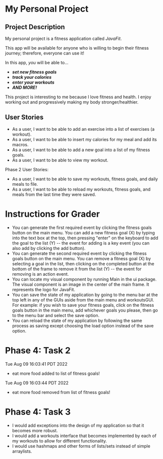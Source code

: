 # My Personal Project

## Project Description 

My personal project is a fitness application called *JavaFit*. 

This app will be available for anyone who is willing to begin their fitness journey; therefore, everyone can use it!

In this app, *you* will be able to...
- ***set new fitness goals***
- ***track your calories***
- ***enter your workouts***
- ***AND MORE!*** 

This project is interesting to me because I love fitness and health. I enjoy working out and progressively making 
my body stronger/healthier.

## User Stories

- As a user, I want to be able to add an exercise into a list of exercises (a workout).
- As a user, I want to be able to insert my calories for my meal and add its macros.
- As a user, I want to be able to add a new goal into a list of my fitness goals.
- As a user, I want to be able to view my workout.

Phase 2 User Stories:
- As a user, I want to be able to save my workouts, fitness goals, and daily meals to file.
- As a user, I want to be able to reload my workouts, fitness goals, and meals from the last time they were saved.

# Instructions for Grader

- You can generate the first required event by clicking the fitness goals button on the main menu. You can
add a new fitness goal (X) by typing into the text box at the top, then pressing "enter" on the keyboard to add the 
goal to the list (Y) -- the event for adding is a key event (you can also add by clicking the add button).
- You can generate the second required event by clicking the fitness goals button on the main menu. You can 
remove a fitness goal (X) by selecting a goal in the list, then clicking on the completed button at the bottom
of the frame to remove it from the list (Y) -- the event for removing is an action event.
- You can locate my visual component by running Main in the ui package. The visual component is an image in the center
of the main frame. It represents the logo for JavaFit. 
- You can save the state of my application by going to the menu bar at the top left in any of the GUIs aside 
from the main menu and workoutsGUI. For example: if you wish to save your fitness goals, click on
the fitness goals button in the main menu, add whichever goals you please, then go to the menu bar and 
select the save option. 
- You can reload the state of my application by following the same process as saving except choosing the load
option instead of the save option.

# Phase 4: Task 2

Tue Aug 09 16:03:41 PDT 2022
- eat more food added to list of fitness goals!

Tue Aug 09 16:03:44 PDT 2022
- eat more food removed from list of fitness goals!

# Phase 4: Task 3

- I would add exceptions into the design of my application so that it becomes more robust.
- I would add a workouts interface that becomes implemented by each of my workouts to allow for
different functionality.
- I would use hashmaps and other forms of lists/sets instead of simple arraylists. 